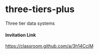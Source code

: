 # three-tiers-plus
Three tier data systems

#### Invitation Link
https://classroom.github.com/a/3h14CcjM
